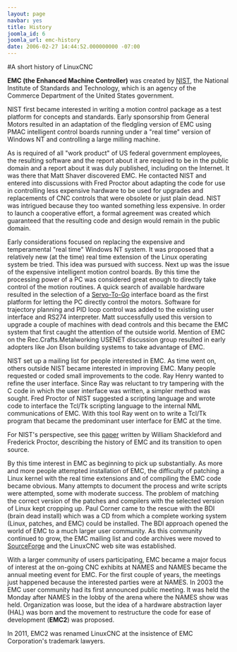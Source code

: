 ```yaml
---
layout: page
navbar: yes
title: History
joomla_id: 6
joomla_url: emc-history
date: 2006-02-27 14:44:52.000000000 -07:00
---
```

#A short history of LinuxCNC

**EMC (the Enhanced Machine Controller)** was created by
[NIST](http://www.nist.gov/), the National Institute of Standards and
Technology, which is an agency of the Commerce Department of the United
States government.

NIST first became interested in writing a motion control package as a
test platform for concepts and standards. Early sponsorship from General
Motors resulted in an adaptation of the fledgling version of EMC using
PMAC intelligent control boards running under a "real time" version of
Windows NT and controlling a large milling machine.

As is required of all "work product" of US federal government employees,
the resulting software and the report about it are required to be in the
public domain and a report about it was duly published, including on the
Internet. It was there that Matt Shaver discovered EMC. He contacted NIST
and entered into discussions with Fred Proctor about adapting the code
for use in controlling less expensive hardware to be used for upgrades
and replacements of CNC controls that were obsolete or just plain dead.
NIST was intrigued because they too wanted something less expensive.
In order to launch a cooperative effort, a formal agreement was created
which guaranteed that the resulting code and design would remain in the
public domain.

Early considerations focused on replacing the expensive and temperamental
"real time" Windows NT system. It was proposed that a relatively new (at
the time) real time extension of the Linux operating system be tried. This
idea was pursued with success. Next up was the issue of the expensive
intelligent motion control boards. By this time the processing power of
a PC was considered great enough to directly take control of the motion
routines. A quick search of available hardware resulted in the selection
of a [Servo-To-Go](http://www.servotogo.com/) interface board as the first
platform for letting the PC directly control the motors. Software for
trajectory planning and PID loop control was added to the existing user
interface and RS274 interpreter. Matt successfully used this version to
upgrade a couple of machines with dead controls and this became the EMC
system that first caught the attention of the outside world. Mention of
EMC on the Rec.Crafts.Metalworking USENET discussion group resulted in
early adopters like Jon Elson building systems to take advantage of EMC.

NIST set up a mailing list for people interested in EMC. As time went
on, others outside NIST became interested in improving EMC. Many people
requested or coded small improvements to the code. Ray Henry wanted to
refine the user interface. Since Ray was reluctant to try tampering with
the C code in which the user interface was written, a simpler method
was sought. Fred Proctor of NIST suggested a scripting language and
wrote code to interface the Tcl/Tk scripting language to the internal
NML communications of EMC. With this tool Ray went on to write a Tcl/Tk
program that became the predominant user interface for EMC at the time.

For NIST's perspective, see this
[paper](use-of-open-source-distribution-for-a-machine-tool-controller.pdf)
written by William Shackleford and Frederick Proctor, describing the
history of EMC and its transition to open source.

By this time interest in EMC as beginning to pick up substantially. As
more and more people attempted installation of EMC, the difficulty of
patching a Linux kernel with the real time extensions and of compiling
the EMC code became obvious. Many attempts to document the process and
write scripts were attempted, some with moderate success. The problem
of matching the correct version of the patches and compilers with the
selected version of Linux kept cropping up. Paul Corner came to the rescue
with the BDI (brain dead install) which was a CD from which a complete
working system (Linux, patches, and EMC) could be installed.  The BDI
approach opened the world of EMC to a much larger user community. As
this community continued to grow, the EMC mailing list and code archives
were moved to [SourceForge](http://www.sourceforge.net/projects/emc/)
and the LinuxCNC web site was established.

With a larger community of users participating, EMC became a major focus
of interest at the on-going CNC exhibits at NAMES and NAMES became the
annual meeting event for EMC. For the first couple of years, the meetings
just happened because the interested parties were at NAMES. In 2003 the
EMC user community had its first announced public meeting. It was held
the Monday after NAMES in the lobby of the arena where the NAMES show
was held. Organization was loose, but the idea of a hardware abstraction
layer (HAL) was born and the movement to restructure the code for ease
of development (**EMC2**) was proposed.

In 2011, EMC2 was renamed LinuxCNC at the insistence of EMC Corporation's
trademark lawyers.
